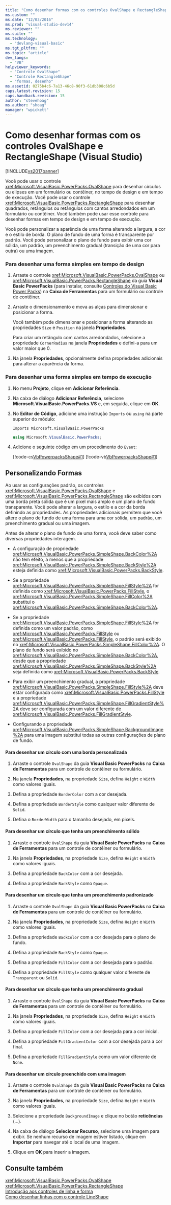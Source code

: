 ```yaml
---
title: "Como desenhar formas com os controles OvalShape e RectangleShape (Visual Studio) | Microsoft Docs"
ms.custom: ""
ms.date: "12/03/2016"
ms.prod: "visual-studio-dev14"
ms.reviewer: ""
ms.suite: ""
ms.technology: 
  - "devlang-visual-basic"
ms.tgt_pltfrm: ""
ms.topic: "article"
dev_langs: 
  - "VB"
helpviewer_keywords: 
  - "Controle OvalShape"
  - "Controle RectangleShape"
  - "formas, desenho"
ms.assetid: 0275b4c6-7a13-46c8-90f3-61db308c6b5d
caps.latest.revision: 15
caps.handback.revision: 15
author: "stevehoag"
ms.author: "shoag"
manager: "wpickett"
---
```

# Como desenhar formas com os controles OvalShape e RectangleShape (Visual Studio)
[!INCLUDE[vs2017banner](../../../csharp/includes/vs2017banner.md)]

Você pode usar o controle <xref:Microsoft.VisualBasic.PowerPacks.OvalShape> para desenhar círculos ou elipses em um formulário ou contêiner, no tempo de design e em tempo de execução.  Você pode usar o controle <xref:Microsoft.VisualBasic.PowerPacks.RectangleShape> para desenhar quadrados, retângulos ou retângulos com cantos arredondados em um formulário ou contêiner.  Você também pode usar esse controle para desenhar formas em tempo de design e em tempo de execução.  
  
 Você pode personalizar a aparência de uma forma alterando a largura, a cor e o estilo de borda.  O plano de fundo de uma forma é transparente por padrão. Você pode personalizar o plano de fundo para exibir uma cor sólida, um padrão, um preenchimento gradual \(transição de uma cor para outra\) ou uma imagem.  
  
### Para desenhar uma forma simples em tempo de design  
  
1.  Arraste o controle <xref:Microsoft.VisualBasic.PowerPacks.OvalShape> ou <xref:Microsoft.VisualBasic.PowerPacks.RectangleShape> da guia **Visual Basic PowerPacks** \(para instalar, consulte [Controles do Visual Basic Power Packs](../../../visual-basic/developing-apps/windows-forms/power-packs-controls.md)\) na **Caixa de Ferramentas** para um formulário ou controle de contêiner.  
  
2.  Arraste o dimensionamento e mova as alças para dimensionar e posicionar a forma.  
  
     Você também pode dimensionar e posicionar a forma alterando as propriedades `Size` e `Position` na janela **Propriedades**.  
  
     Para criar um retângulo com cantos arredondados, selecione a propriedade `CornerRadius` na janela **Propriedades** e defini\-a para um valor maior que 0.  
  
3.  Na janela **Propriedades**, opcionalmente defina propriedades adicionais para alterar a aparência da forma.  
  
### Para desenhar uma forma simples em tempo de execução  
  
1.  No menu **Projeto**, clique em **Adicionar Referência**.  
  
2.  Na caixa de diálogo **Adicionar Referência**, selecione **Microsoft.VisualBasic.PowerPacks.VS** e, em seguida, clique em **OK**.  
  
3.  No **Editor de Código**, adicione uma instrução `Imports` ou `using` na parte superior do módulo:  
  
    ```vb#  
    Imports Microsoft.VisualBasic.PowerPacks  
    ```  
  
    ```c#  
    using Microsoft.VisualBasic.PowerPacks;  
    ```  
  
4.  Adicione o seguinte código em um procedimento do `Event`:  
  
     [!code-cs[VbPowerpacksShape#1](../../../visual-basic/developing-apps/windows-forms/codesnippet/CSharp/how-to-draw-shapes-with-the-ovalshape-and-rectangleshape-controls_1.cs)]
     [!code-vb[VbPowerpacksShape#1](../../../visual-basic/developing-apps/windows-forms/codesnippet/VisualBasic/how-to-draw-shapes-with-the-ovalshape-and-rectangleshape-controls_1.vb)]  
  
## Personalizando Formas  
 Ao usar as configurações padrão, os controles <xref:Microsoft.VisualBasic.PowerPacks.OvalShape> e <xref:Microsoft.VisualBasic.PowerPacks.RectangleShape> são exibidos com uma borda preta sólida que é um pixel mais amplo e um plano de fundo transparente.  Você pode alterar a largura, o estilo e a cor da borda definindo as propriedades.  As propriedades adicionais permitem que você altere o plano de fundo de uma forma para uma cor sólida, um padrão, um preenchimento gradual ou uma imagem.  
  
 Antes de alterar o plano de fundo de uma forma, você deve saber como diversas propriedades interagem.  
  
-   A configuração de propriedade <xref:Microsoft.VisualBasic.PowerPacks.SimpleShape.BackColor%2A> não tem efeito, a menos que a propriedade <xref:Microsoft.VisualBasic.PowerPacks.SimpleShape.BackStyle%2A> esteja definida como <xref:Microsoft.VisualBasic.PowerPacks.BackStyle>.  
  
-   Se a propriedade <xref:Microsoft.VisualBasic.PowerPacks.SimpleShape.FillStyle%2A> for definida como <xref:Microsoft.VisualBasic.PowerPacks.FillStyle>, o <xref:Microsoft.VisualBasic.PowerPacks.SimpleShape.FillColor%2A> substitui o <xref:Microsoft.VisualBasic.PowerPacks.SimpleShape.BackColor%2A>.  
  
-   Se a propriedade <xref:Microsoft.VisualBasic.PowerPacks.SimpleShape.FillStyle%2A> for definida como um valor padrão, como <xref:Microsoft.VisualBasic.PowerPacks.FillStyle> ou <xref:Microsoft.VisualBasic.PowerPacks.FillStyle>, o padrão será exibido no <xref:Microsoft.VisualBasic.PowerPacks.SimpleShape.FillColor%2A>.  O plano de fundo será exibido no <xref:Microsoft.VisualBasic.PowerPacks.SimpleShape.BackColor%2A>, desde que a propriedade <xref:Microsoft.VisualBasic.PowerPacks.SimpleShape.BackStyle%2A> seja definida como <xref:Microsoft.VisualBasic.PowerPacks.BackStyle>.  
  
-   Para exibir um preenchimento gradual, a propriedade <xref:Microsoft.VisualBasic.PowerPacks.SimpleShape.FillStyle%2A> deve estar configurada como <xref:Microsoft.VisualBasic.PowerPacks.FillStyle> e a propriedade <xref:Microsoft.VisualBasic.PowerPacks.SimpleShape.FillGradientStyle%2A> deve ser configurada com um valor diferente de <xref:Microsoft.VisualBasic.PowerPacks.FillGradientStyle>.  
  
-   Configurando a propriedade <xref:Microsoft.VisualBasic.PowerPacks.SimpleShape.BackgroundImage%2A> para uma imagem substitui todas as outras configurações de plano de fundo.  
  
#### Para desenhar um círculo com uma borda personalizada  
  
1.  Arraste o controle `OvalShape` da guia **Visual Basic PowerPacks** na **Caixa de Ferramentas** para um controle de contêiner ou formulário.  
  
2.  Na janela **Propriedades**, na propriedade `Size`, defina `Height` e `Width` como valores iguais.  
  
3.  Defina a propriedade `BorderColor` com a cor desejada.  
  
4.  Defina a propriedade `BorderStyle` como qualquer valor diferente de `Solid`.  
  
5.  Defina o `BorderWidth` para o tamanho desejado, em pixels.  
  
#### Para desenhar um círculo que tenha um preenchimento sólido  
  
1.  Arraste o controle `OvalShape` da guia **Visual Basic PowerPacks** na **Caixa de Ferramentas** para um controle de contêiner ou formulário.  
  
2.  Na janela **Propriedades**, na propriedade `Size`, defina `Height` e `Width` como valores iguais.  
  
3.  Defina a propriedade `BackColor` com a cor desejada.  
  
4.  Defina a propriedade `BackStyle` como `Opaque`.  
  
#### Para desenhar um círculo que tenha um preenchimento padronizado  
  
1.  Arraste o controle `OvalShape` da guia **Visual Basic PowerPacks** na **Caixa de Ferramentas** para um controle de contêiner ou formulário.  
  
2.  Na janela **Propriedades**, na propriedade `Size`, defina `Height` e `Width` como valores iguais.  
  
3.  Defina a propriedade `BackColor` com a cor desejada para o plano de fundo.  
  
4.  Defina a propriedade `BackStyle` como `Opaque`.  
  
5.  Defina a propriedade `FillColor` com a cor desejada para o padrão.  
  
6.  Defina a propriedade `FillStyle` como qualquer valor diferente de `Transparent` ou `Solid`.  
  
#### Para desenhar um círculo que tenha um preenchimento gradual  
  
1.  Arraste o controle `OvalShape` da guia **Visual Basic PowerPacks** na **Caixa de Ferramentas** para um controle de contêiner ou formulário.  
  
2.  Na janela **Propriedades**, na propriedade `Size`, defina `Height` e `Width` como valores iguais.  
  
3.  Defina a propriedade `FillColor` com a cor desejada para a cor inicial.  
  
4.  Defina a propriedade `FillGradientColor` com a cor desejada para a cor final.  
  
5.  Defina a propriedade `FillGradientStyle` como um valor diferente de `None`.  
  
#### Para desenhar um círculo preenchido com uma imagem  
  
1.  Arraste o controle `OvalShape` da guia **Visual Basic PowerPacks** na **Caixa de Ferramentas** para um controle de contêiner ou formulário.  
  
2.  Na janela **Propriedades**, na propriedade `Size`, defina `Height` e `Width` como valores iguais.  
  
3.  Selecione a propriedade `BackgroundImage` e clique no botão **reticências** \(...\).  
  
4.  Na caixa de diálogo **Selecionar Recurso**, selecione uma imagem para exibir.  Se nenhum recurso de imagem estiver listado, clique em **Importar** para navegar até o local de uma imagem.  
  
5.  Clique em **OK** para inserir a imagem.  
  
## Consulte também  
 <xref:Microsoft.VisualBasic.PowerPacks.OvalShape>   
 <xref:Microsoft.VisualBasic.PowerPacks.RectangleShape>   
 [Introdução aos controles de linha e forma](../../../visual-basic/developing-apps/windows-forms/introduction-to-the-line-and-shape-controls-visual-studio.md)   
 [Como desenhar linhas com o controle LineShape](../../../visual-basic/developing-apps/windows-forms/how-to-draw-lines-with-the-lineshape-control-visual-studio.md)